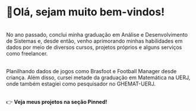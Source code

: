 <!-- Intro -->
# :high_brightness:Olá, sejam muito bem-vindos! 

<br>
No ano passado, conclui minha graduação em Análise e Desenvolvimento de Sistemas e, desde então, venho aprimorando minhas habilidades em dados por meio de diversos cursos, projetos próprios e alguns serviços como freelancer.   <br><br>

Planilhando dados de jogos como Brasfoot e Football Manager desde criança. Além disso, cursei metade da graduação em Matemática na UERJ, onde também estagiei como pesquisador no GHEMAT-UERJ. 
 <br><br>

:point_right: __Veja meus projetos na seção Pinned!__ <br><br>

  

